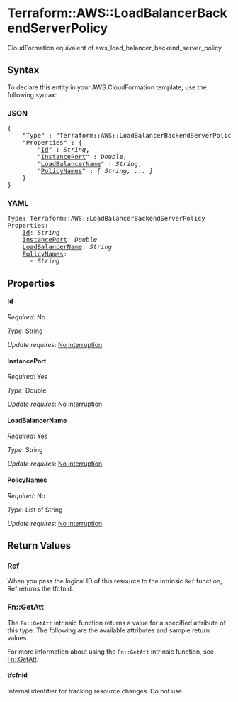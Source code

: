 # Terraform::AWS::LoadBalancerBackendServerPolicy

CloudFormation equivalent of aws_load_balancer_backend_server_policy

## Syntax

To declare this entity in your AWS CloudFormation template, use the following syntax:

### JSON

<pre>
{
    "Type" : "Terraform::AWS::LoadBalancerBackendServerPolicy",
    "Properties" : {
        "<a href="#id" title="Id">Id</a>" : <i>String</i>,
        "<a href="#instanceport" title="InstancePort">InstancePort</a>" : <i>Double</i>,
        "<a href="#loadbalancername" title="LoadBalancerName">LoadBalancerName</a>" : <i>String</i>,
        "<a href="#policynames" title="PolicyNames">PolicyNames</a>" : <i>[ String, ... ]</i>
    }
}
</pre>

### YAML

<pre>
Type: Terraform::AWS::LoadBalancerBackendServerPolicy
Properties:
    <a href="#id" title="Id">Id</a>: <i>String</i>
    <a href="#instanceport" title="InstancePort">InstancePort</a>: <i>Double</i>
    <a href="#loadbalancername" title="LoadBalancerName">LoadBalancerName</a>: <i>String</i>
    <a href="#policynames" title="PolicyNames">PolicyNames</a>: <i>
      - String</i>
</pre>

## Properties

#### Id

_Required_: No

_Type_: String

_Update requires_: [No interruption](https://docs.aws.amazon.com/AWSCloudFormation/latest/UserGuide/using-cfn-updating-stacks-update-behaviors.html#update-no-interrupt)

#### InstancePort

_Required_: Yes

_Type_: Double

_Update requires_: [No interruption](https://docs.aws.amazon.com/AWSCloudFormation/latest/UserGuide/using-cfn-updating-stacks-update-behaviors.html#update-no-interrupt)

#### LoadBalancerName

_Required_: Yes

_Type_: String

_Update requires_: [No interruption](https://docs.aws.amazon.com/AWSCloudFormation/latest/UserGuide/using-cfn-updating-stacks-update-behaviors.html#update-no-interrupt)

#### PolicyNames

_Required_: No

_Type_: List of String

_Update requires_: [No interruption](https://docs.aws.amazon.com/AWSCloudFormation/latest/UserGuide/using-cfn-updating-stacks-update-behaviors.html#update-no-interrupt)

## Return Values

### Ref

When you pass the logical ID of this resource to the intrinsic `Ref` function, Ref returns the tfcfnid.

### Fn::GetAtt

The `Fn::GetAtt` intrinsic function returns a value for a specified attribute of this type. The following are the available attributes and sample return values.

For more information about using the `Fn::GetAtt` intrinsic function, see [Fn::GetAtt](https://docs.aws.amazon.com/AWSCloudFormation/latest/UserGuide/intrinsic-function-reference-getatt.html).

#### tfcfnid

Internal identifier for tracking resource changes. Do not use.

